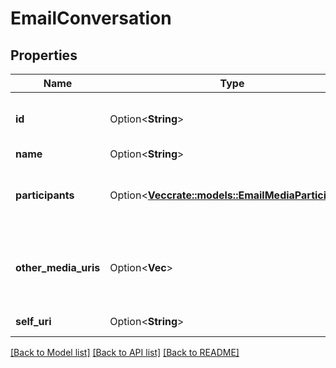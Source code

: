 # EmailConversation

## Properties

Name | Type | Description | Notes
------------ | ------------- | ------------- | -------------
**id** | Option<**String**> | The globally unique identifier for the object. | [optional][readonly]
**name** | Option<**String**> |  | [optional]
**participants** | Option<[**Vec<crate::models::EmailMediaParticipant>**](EmailMediaParticipant.md)> | The list of participants involved in the conversation. | [optional]
**other_media_uris** | Option<**Vec<String>**> | The list of other media channels involved in the conversation. | [optional]
**self_uri** | Option<**String**> | The URI for this object | [optional][readonly]

[[Back to Model list]](../README.md#documentation-for-models) [[Back to API list]](../README.md#documentation-for-api-endpoints) [[Back to README]](../README.md)



